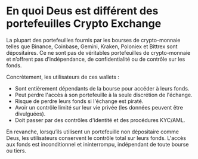 # En quoi Deus est différent des portefeuilles Crypto Exchange

La plupart des portefeuilles fournis par les bourses de crypto-monnaie telles que Binance, Coinbase, Gemini, Kraken, Poloniex et Bittrex sont dépositaires. Ce ne sont pas de véritables portefeuilles de crypto-monnaie et n’offrent pas d’indépendance, de confidentialité ou de contrôle sur les fonds.

Concrètement, les utilisateurs de ces wallets :

- Sont entièrement dépendants de la bourse pour accéder à leurs fonds.
- Peut perdre l'accès à son portefeuille à la seule discrétion de l'échange.
- Risque de perdre leurs fonds si l'échange est piraté.
- Avoir un contrôle limité sur leur vie privée (les données peuvent être divulguées).
- Doit passer par des contrôles d'identité et des procédures KYC/AML.

En revanche, lorsqu’ils utilisent un portefeuille non dépositaire comme Deus, les utilisateurs conservent le contrôle total sur leurs fonds. L'accès aux fonds est inconditionnel et ininterrompu, indépendant de toute bourse ou tiers.